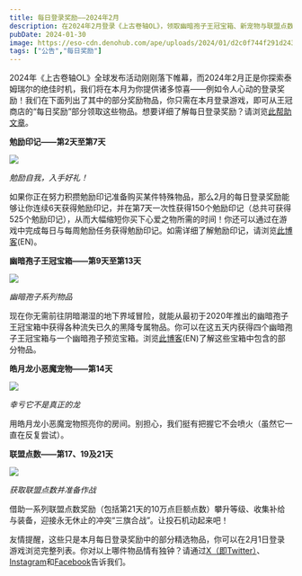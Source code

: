 ```yaml
---
title: 每日登录奖励——2024年2月
description: 在2024年2月登录《上古卷轴OL》，领取幽暗孢子王冠宝箱、新宠物与联盟点数等等各种好礼！
pubDate: 2024-01-30
image: https://eso-cdn.denohub.com/ape/uploads/2024/01/d2c0f744f291d243a6a7dcdfab5a297c.jpg
tags: ["公告","每日奖励"]
---
```


2024年《上古卷轴OL》全球发布活动刚刚落下帷幕，而2024年2月正是你探索泰姆瑞尔的绝佳时机，我们将在本月为你提供诸多惊喜——例如令人心动的登录奖励！我们在下面列出了其中的部分奖励物品，你只需在本月登录游戏，即可从王冠商店的“每日奖励”部分领取这些物品。想要详细了解每日登录奖励？请浏览[此帮助文章](https://help.elderscrollsonline.com/#zh-CN/answer/60270)。

**勉励印记——第2天至第7天**

![](https://eso-cdn.denohub.com/ape/uploads/2023/10/cbf054f9fa4122ee9be26996607da8d2.jpg)

<p class="text-gray-500 text-sm text-center"><i>勉励自我，入手好礼！</i></p>

如果你正在努力积攒勉励印记准备购买某件特殊物品，那么2月的每日登录奖励能够让你连续6天获得勉励印记，并在第7天一次性获得150个勉励印记（总共可获得525个勉励印记），从而大幅缩短你买下心爱之物所需的时间！你还可以通过在游戏中完成每日与每周勉励任务获得勉励印记。如需详细了解勉励印记，请浏览[此博客](https://www.elderscrollsonline.com/en-us/news/post/59925)(EN)。

**幽暗孢子王冠宝箱——第9天至第13天**

![](https://eso-cdn.denohub.com/ape/uploads/2024/01/a9b9a94a5e58c5d75578b89b804ccc1e.jpg)

<p class="text-gray-500 text-sm text-center"><i>幽暗孢子系列物品</i></p>

现在你无需前往阴暗潮湿的地下界域冒险，就能从最初于2020年推出的幽暗孢子王冠宝箱中获得各种流失已久的黑降专属物品。你可以在这五天内获得四个幽暗孢子王冠宝箱与一个幽暗孢子预览宝箱。浏览[此博客](https://www.elderscrollsonline.com/en-us/news/post/57825)(EN)了解这些宝箱中包含的部分物品。

**皓月龙小恶魔宠物——第14天**

![](https://eso-cdn.denohub.com/ape/uploads/2024/01/93bd45dded3fa597d8e63a4564bad841.jpg)

<p class="text-gray-500 text-sm text-center"><i>幸亏它不是真正的龙</i></p>

用皓月龙小恶魔宠物照亮你的房间。别担心，我们挺有把握它不会喷火（虽然它一直在反复尝试）。

**联盟点数——第17、19及21天**

![](https://eso-cdn.denohub.com/ape/uploads/2024/01/21663c478042102619564878cfaab2c1.jpg)

<p class="text-gray-500 text-sm text-center"><i>获取联盟点数并准备作战</i></p>

借助一系列联盟点数奖励（包括第21天的10万点巨额点数）攀升等级、收集补给与装备，迎接永无休止的冲突“三旗合战”。让投石机动起来吧！

友情提醒，这些只是本月每日登录奖励中的部分精选物品，你可以在2月1日登录游戏浏览完整列表。你对以上哪件物品情有独钟？请通过[X（即Twitter）](https://twitter.com/TESOnline)、[Instagram](https://www.instagram.com/elderscrollsonline/)和[Facebook](https://www.facebook.com/elderscrollsonline)告诉我们。
